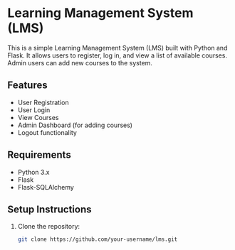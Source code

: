 # Learning Management System (LMS)

This is a simple Learning Management System (LMS) built with Python and Flask. It allows users to register, log in, and view a list of available courses. Admin users can add new courses to the system.

## Features

- User Registration
- User Login
- View Courses
- Admin Dashboard (for adding courses)
- Logout functionality

## Requirements

- Python 3.x
- Flask
- Flask-SQLAlchemy

## Setup Instructions

1. Clone the repository:
   ```bash
   git clone https://github.com/your-username/lms.git
